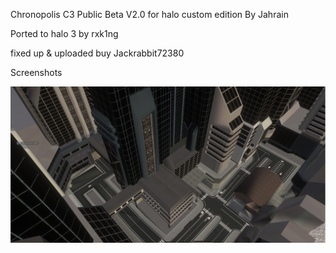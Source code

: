 Chronopolis C3 Public Beta V2.0 for halo custom edition By Jahrain

Ported to halo 3 by rxk1ng

fixed up & uploaded buy Jackrabbit72380

Screenshots

![Screenshot](https://github.com/jackrabbit72380/Ho4kmmm/blob/master/common/H3EK/tags/rxk1ng/levels/chronopolis/preview.jpg)
